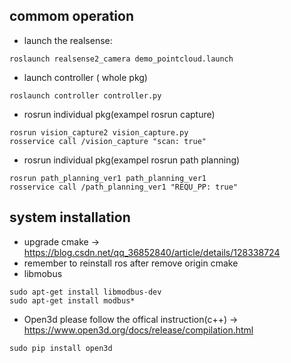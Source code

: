 ## commom operation
- launch the realsense:
```
roslaunch realsense2_camera demo_pointcloud.launch
```

- launch controller ( whole pkg)
```
roslaunch controller controller.py
```

- rosrun individual pkg(exampel rosrun capture)
```
rosrun vision_capture2 vision_capture.py
rosservice call /vision_capture "scan: true"
```

- rosrun individual pkg(exampel rosrun path planning)
```
rosrun path_planning_ver1 path_planning_ver1
rosservice call /path_planning_ver1 "REQU_PP: true"
```

## system installation
- upgrade cmake -> https://blog.csdn.net/qq_36852840/article/details/128338724
- remember to reinstall ros after remove origin cmake
- libmobus
```
sudo apt-get install libmodbus-dev
sudo apt-get install modbus*
```
- Open3d
please follow the offical instruction(c++) -> https://www.open3d.org/docs/release/compilation.html
```
sudo pip install open3d
```